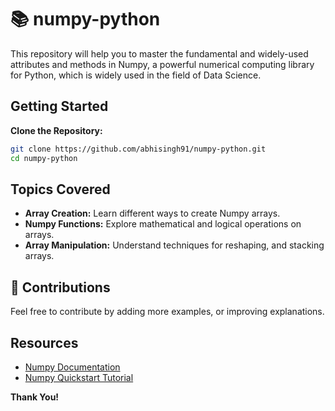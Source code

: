 # 📚 numpy-python

This repository will help you to master the fundamental and widely-used attributes and methods in Numpy, a powerful numerical computing library for Python, which is widely used in the field of Data Science.

## Getting Started

**Clone the Repository:**
   ```bash
   git clone https://github.com/abhisingh91/numpy-python.git
   cd numpy-python
  ```

## Topics Covered
- **Array Creation:** Learn different ways to create Numpy arrays.
- **Numpy Functions:** Explore mathematical and logical operations on arrays.
- **Array Manipulation:** Understand techniques for reshaping, and stacking arrays.
  
## 🤝 Contributions
Feel free to contribute by adding more examples, or improving explanations.

## Resources
- [Numpy Documentation](https://numpy.org/doc/stable/)
- [Numpy Quickstart Tutorial](https://numpy.org/doc/stable/user/quickstart.html)

**Thank You!**
